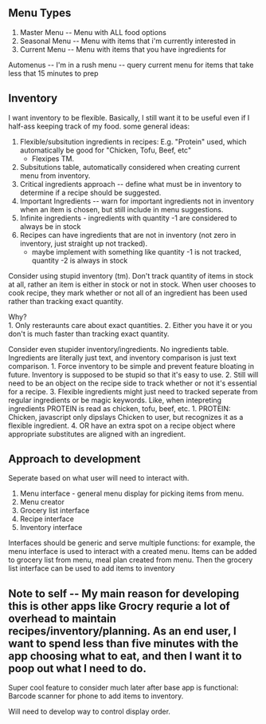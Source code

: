 ## Menu Types

1. Master Menu -- Menu with ALL food options
2. Seasonal Menu -- Menu with items that i'm currently interested in
3. Current Menu -- Menu with items that you have ingredients for

Automenus --
I'm in a rush menu -- query current menu for items that take less that 15 minutes to prep

## Inventory

I want inventory to be flexible. Basically, I still want it to be useful even if I half-ass keeping track of my food. some general ideas:
1. Flexible/subsitution ingredients in recipes: E.g. "Protein" used, which automatically be good for "Chicken, Tofu, Beef, etc"
    - Flexipes TM.
2. Subsitutions table, automatically considered when creating current menu from inventory.
3. Critical ingredients approach -- define what must be in inventory to determine if a recipe should be suggested.
4. Important Ingredients -- warn for important ingredients not in inventory when an item is chosen, but still include in menu suggestions.
5. Infinite ingredients - ingredients with quantity -1 are considered to always be in stock
6. Recipes can have ingredients that are not in inventory (not zero in inventory, just straight up not tracked).
    - maybe implement with something like quantity -1 is not tracked, quantity -2 is always in stock

Consider using stupid inventory (tm). Don't track quantity of items in stock at all, rather an item is either in stock or not in stock. When user chooses to cook recipe, they mark whether or not all of an ingredient has been used rather than tracking exact quantity.

Why?   
    1. Only resteraunts care about exact quantities.
    2. Either you have it or you don't is much faster than tracking exact quantity.

Consider even stupider inventory/ingredients. No ingredients table. Ingredients are literally just text, and inventory comparison is just text comparison.
    1. Force inventory to be simple and prevent feature bloating in future. Inventory is supposed to be stupid so that it's easy to use.
    2. Still will need to be an object on the recipe side to track whether or not it's essential for a recipe.
    3. Flexible ingredients might just need to tracked seperate from regular ingredients or be magic keywords. Like, when intepreting ingredients PROTEIN is read as chicken, tofu, beef, etc.
        1. PROTEIN: Chicken, javascript only dipslays Chicken to user, but recognizes it as a flexible ingredient.
    4. OR have an extra spot on a recipe object where appropriate substitutes are aligned with an ingredient.

## Approach to development

Seperate based on what user will need to interact with.
1. Menu interface - general menu display for picking items from menu.
2. Menu creator
3. Grocery list interface
4. Recipe interface
5. Inventory interface

Interfaces should be generic and serve multiple functions: for example, the menu interface is used to interact with a created menu. Items can be added to grocery list from menu, meal plan created from menu. Then the grocery list interface can be used to add items to inventory

## Note to self -- My main reason for developing this is other apps like Grocry requrie a lot of overhead to maintain recipes/inventory/planning. As an end user, I want to spend less than five minutes with the app choosing what to eat, and then I want it to poop out what I need to do.

Super cool feature to consider much later after base app is functional: Barcode scanner for phone to add items to inventory.

Will need to develop way to control display order.